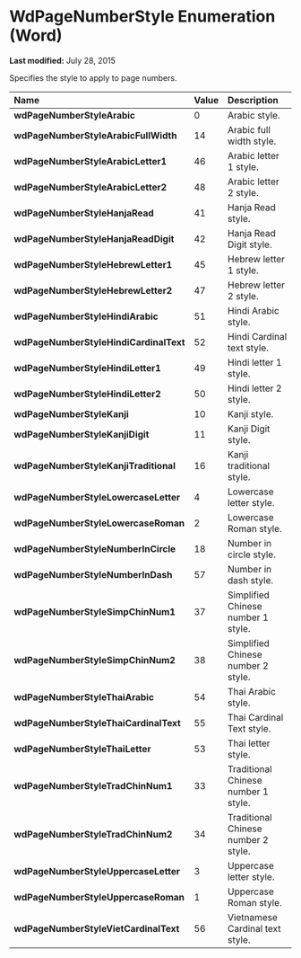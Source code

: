 
# WdPageNumberStyle Enumeration (Word)

 **Last modified:** July 28, 2015

Specifies the style to apply to page numbers.


|**Name**|**Value**|**Description**|
|:-----|:-----|:-----|
| **wdPageNumberStyleArabic**|0|Arabic style.|
| **wdPageNumberStyleArabicFullWidth**|14|Arabic full width style.|
| **wdPageNumberStyleArabicLetter1**|46|Arabic letter 1 style.|
| **wdPageNumberStyleArabicLetter2**|48|Arabic letter 2 style.|
| **wdPageNumberStyleHanjaRead**|41|Hanja Read style.|
| **wdPageNumberStyleHanjaReadDigit**|42|Hanja Read Digit style.|
| **wdPageNumberStyleHebrewLetter1**|45|Hebrew letter 1 style.|
| **wdPageNumberStyleHebrewLetter2**|47|Hebrew letter 2 style.|
| **wdPageNumberStyleHindiArabic**|51|Hindi Arabic style.|
| **wdPageNumberStyleHindiCardinalText**|52|Hindi Cardinal text style.|
| **wdPageNumberStyleHindiLetter1**|49|Hindi letter 1 style.|
| **wdPageNumberStyleHindiLetter2**|50|Hindi letter 2 style.|
| **wdPageNumberStyleKanji**|10|Kanji style.|
| **wdPageNumberStyleKanjiDigit**|11|Kanji Digit style.|
| **wdPageNumberStyleKanjiTraditional**|16|Kanji traditional style.|
| **wdPageNumberStyleLowercaseLetter**|4|Lowercase letter style.|
| **wdPageNumberStyleLowercaseRoman**|2|Lowercase Roman style.|
| **wdPageNumberStyleNumberInCircle**|18|Number in circle style.|
| **wdPageNumberStyleNumberInDash**|57|Number in dash style.|
| **wdPageNumberStyleSimpChinNum1**|37|Simplified Chinese number 1 style.|
| **wdPageNumberStyleSimpChinNum2**|38|Simplified Chinese number 2 style.|
| **wdPageNumberStyleThaiArabic**|54|Thai Arabic style.|
| **wdPageNumberStyleThaiCardinalText**|55|Thai Cardinal Text style.|
| **wdPageNumberStyleThaiLetter**|53|Thai letter style.|
| **wdPageNumberStyleTradChinNum1**|33|Traditional Chinese number 1 style.|
| **wdPageNumberStyleTradChinNum2**|34|Traditional Chinese number 2 style.|
| **wdPageNumberStyleUppercaseLetter**|3|Uppercase letter style.|
| **wdPageNumberStyleUppercaseRoman**|1|Uppercase Roman style.|
| **wdPageNumberStyleVietCardinalText**|56|Vietnamese Cardinal text style.|

